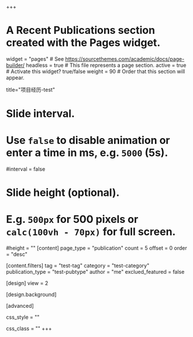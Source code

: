 +++
# A Recent Publications section created with the Pages widget.
widget = "pages"  # See https://sourcethemes.com/academic/docs/page-builder/
headless = true  # This file represents a page section.
active = true # Activate this widget? true/false
weight = 90  # Order that this section will appear.

title="项目经历-test"
# Slide interval.
# Use `false` to disable animation or enter a time in ms, e.g. `5000` (5s).
#interval = false

# Slide height (optional).
# E.g. `500px` for 500 pixels or `calc(100vh - 70px)` for full screen.
#height = ""
[content]
page_type = "publication"
count = 5
offset = 0
order = "desc"

[content.filters]
tag = "test-tag"
category = "test-category"
publication_type = "test-pubtype"
author = "me"
exclued_featured = false

[design]
view = 2

[design.background]

[advanced]

css_style = ""

css_class = "" 
+++

